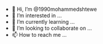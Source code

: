 - 👋 Hi, I’m @1990mohammedshtewe
- 👀 I’m interested in ...
- 🌱 I’m currently learning ...
- 💞️ I’m looking to collaborate on ...
- 📫 How to reach me ...

<!---
1990mohammedshtewe/1990mohammedshtewe is a ✨ special ✨ repository because its `README.md` (this file) appears on your GitHub profile.
You can click the Preview link to take a look at your changes.
--->
